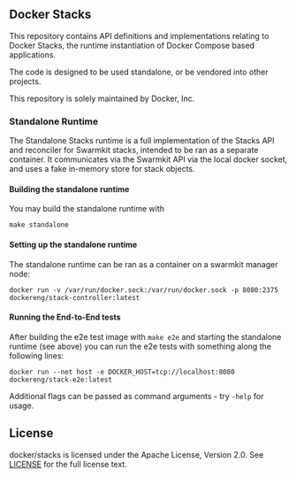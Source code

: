 ## Docker Stacks

This repository contains API definitions and implementations relating
to Docker Stacks, the runtime instantiation of Docker Compose based
applications.

The code is designed to be used standalone, or be vendored into other
projects.

This repository is solely maintained by Docker, Inc.

### Standalone Runtime

The Standalone Stacks runtime is a full implementation of the Stacks API and
reconciler for Swarmkit stacks, intended to be ran as a separate container. It
communicates via the Swarmkit API via the local docker socket, and uses a fake
in-memory store for stack objects.

#### Building the standalone runtime

You may build the standalone runtime with

```
make standalone
```

#### Setting up the standalone runtime

The standalone runtime can be ran as a container on a swarmkit manager node:

```
docker run -v /var/run/docker.sock:/var/run/docker.sock -p 8080:2375 dockereng/stack-controller:latest
```

#### Running the End-to-End tests

After building the e2e test image with `make e2e` and starting the standalone runtime (see above) you
can run the e2e tests with something along the following lines:
```
docker run --net host -e DOCKER_HOST=tcp://localhost:8080 dockereng/stack-e2e:latest
```
Additional flags can be passed as command arguments - try `-help` for usage.


## License
docker/stacks is licensed under the Apache License, Version 2.0. See
[LICENSE](https://github.com/docker/stacks/blob/master/LICENSE) for the full
license text.
